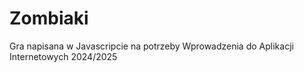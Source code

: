 # Zombiaki
Gra napisana w Javascripcie na potrzeby Wprowadzenia do Aplikacji Internetowych 2024/2025
